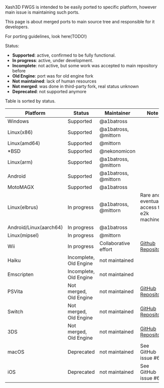 Xash3D FWGS is intended to be easily ported to specific platform, however main issue is maintaining such ports. 

This page is about merged ports to main source tree and responsible for it developers.

For porting guidelines, look here(TODO!)

Status: 
* **Supported**: active, confirmed to be fully functional.
* **In progress**: active, under development.
* **Incomplete**:  not active, but some work was accepted to main repository before
* **Old Engine**: port was for old engine fork
* **Not maintained**: lack of human resources
* **Not merged**: was done in third-party fork, real status unknown
* **Deprecated**: not supported anymore

Table is sorted by status.

| Platform        | Status                     | Maintainer           | Note
| --------        | ------                     | ----------           | ----
| Windows         | Supported                  | @a1batross           |
| Linux(x86)      | Supported                  | @a1batross, @mittorn |
| Linux(amd64)    | Supported                  | @mittorn             |
| *BSD            | Supported                  | @nekonomicon         |
| Linux(arm)      | Supported                  | @a1batross, @mittorn |
| Android         | Supported                  | @a1batross, @mittorn |
| MotoMAGX        | Supported                  | @a1batross           |
| Linux(elbrus)   | In progress                | @a1batross, @mittorn | Rare and eventual access to e2k machine
| Android/Linux(aarch64) | In progress         | @a1batross           |
| Linux(mipsel)   | In progress                | @mittorn             |
| Wii             | In progress                | Collaborative effort |  [Github Repository](https://github.com/saucesaft/xash3d-wii) 
| Haiku           | Incomplete, Old Engine     | not maintained       | 
| Emscripten      | Incomplete, Old Engine     | not maintained       | 
| PSVita          | Not merged, Old Engine     | not maintained       | [GitHub Repository](https://github.com/fgsfdsfgs/vitaXash3D)
| Switch          | Not merged, Old Engine     | not maintained       | [GitHub Repository](https://github.com/switchports/xash3d-switch)
| 3DS             | Not merged, Old Engine     | not maintained       | [GitHub Repository](https://github.com/masterfeizz/Xash3DS)
| macOS           | Deprecated                 | not maintained       | See GitHub issue #61
| iOS             | Deprecated                 | not maintained       | See GitHub issue #61
